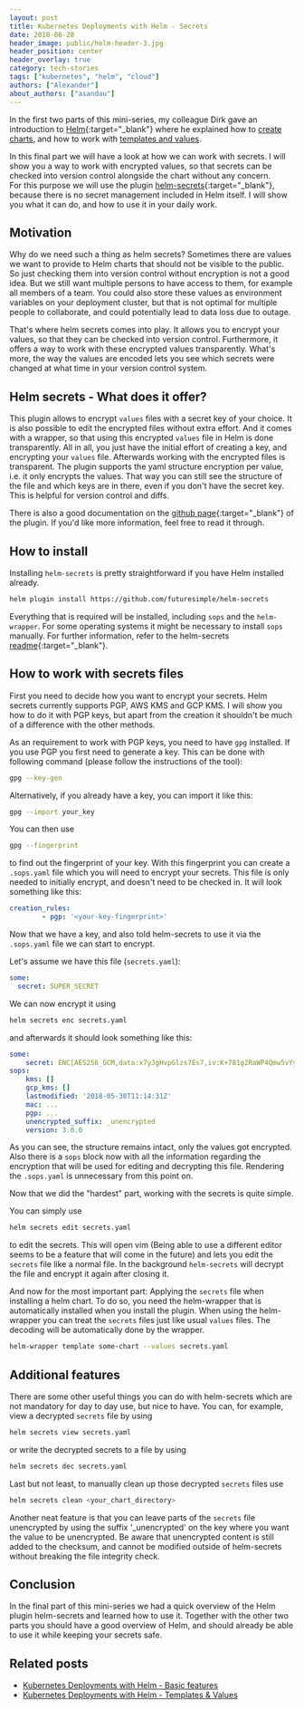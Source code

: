```yaml
---
layout: post
title: Kubernetes Deployments with Helm - Secrets
date: 2018-06-28
header_image: public/helm-header-3.jpg
header_position: center
header_overlay: true
category: tech-stories
tags: ["kubernetes", "helm", "cloud"]
authors: ["Alexander"]
about_authors: ["asandau"]
---
```


In the first two parts of this mini-series, my colleague Dirk gave an introduction to [Helm](https://helm.sh){:target="_blank"} where he explained how to [create charts](/blog/tech-stories/kubernetes-deployments-with-helm), and how to work with [templates and values](/blog/tech-stories/kubernetes-deployments-with-helm-templates).

In this final part we will have a look at how we can work with secrets.
I will show you a way to work with encrypted values, so that secrets can be checked into version control alongside the chart without any concern. <br>
For this purpose we will use the plugin [helm-secrets](https://github.com/futuresimple/helm-secrets){:target="_blank"}, because there is no secret management included in Helm itself.
I will show you what it can do, and how to use it in your daily work.

## Motivation

Why do we need such a thing as helm secrets?
Sometimes there are values we want to provide to Helm charts that should not be visible to the public.
So just checking them into version control without encryption is not a good idea.
But we still want multiple persons to have access to them, for example all members of a team.
You could also store these values as environment variables on your deployment cluster, but that is not optimal for multiple people to collaborate, and could potentially lead to data loss due to outage.

That's where helm secrets comes into play.
It allows you to encrypt your values, so that they can be checked into version control.
Furthermore, it offers a way to work with these encrypted values transparently.
What's more, the way the values are encoded lets you see which secrets were changed at what time in your version control system.

## Helm secrets - What does it offer?

This plugin allows to encrypt `values` files with a secret key of your choice.
It is also possible to edit the encrypted files without extra effort.
And it comes with a wrapper, so that using this encrypted `values` file in Helm is done transparently.
All in all, you just have the initial effort of creating a key, and encrypting your `values` file.
Afterwards working with the encrypted files is transparent.
The plugin supports the yaml structure encryption per value, i.e. it only encrypts the values.
That way you can still see the structure of the file and which keys are in there, even if you don't have the secret key.
This is helpful for version control and diffs.

There is also a good documentation on the [github page](https://github.com/futuresimple/helm-secrets){:target="_blank"} of the plugin.
If you'd like more information, feel free to read it through.

## How to install

Installing `helm-secrets` is pretty straightforward if you have Helm installed already.

```bash
helm plugin install https://github.com/futuresimple/helm-secrets
```

Everything that is required will be installed, including `sops` and the `helm-wrapper`.
For some operating systems it might be necessary to install `sops` manually.
For further information, refer to the helm-secrets [readme](https://github.com/futuresimple/helm-secrets){:target="_blank"}.

## How to work with secrets files

First you need to decide how you want to encrypt your secrets.
Helm secrets currently supports PGP, AWS KMS and GCP KMS.
I will show you how to do it with PGP keys, but apart from the creation it shouldn't be much of a difference with the other methods.

As an requirement to work with PGP keys, you need to have `gpg` installed.
If you use PGP you first need to generate a key.
This can be done with following command (please follow the instructions of the tool):

```bash
gpg --key-gen
```

Alternatively, if you already have a key, you can import it like this:

```bash
gpg --import your_key
```

You can then use

```bash
gpg --fingerprint
```

to find out the fingerprint of your key.
With this fingerprint you can create a `.sops.yaml` file which you will need to encrypt your secrets.
This file is only needed to initially encrypt, and doesn't need to be checked in.
It will look something like this:

```yaml
creation_rules:
        - pgp: '<your-key-fingerprint>'
```

Now that we have a key, and also told helm-secrets to use it via the `.sops.yaml` file we can start to encrypt.

Let's assume we have this file (`secrets.yaml`):

```yaml
some:
  secret: SUPER_SECRET
```

We can now encrypt it using

```bash
helm secrets enc secrets.yaml
```

and afterwards it should look something like this:

```yaml
some:
    secret: ENC[AES256_GCM,data:x7yJgHvpGlzs7Es7,iv:K+781g2RaWP4Qmw5vYywopx6TVbG60icU8amIXCr+ao=,tag:HqG+hnbeOsefSlBWElxT6Q==,type:str]
sops:
    kms: []
    gcp_kms: []
    lastmodified: '2018-05-30T11:14:31Z'
    mac: ...
    pgp: ...
    unencrypted_suffix: _unencrypted
    version: 3.0.0
```

As you can see, the structure remains intact, only the values got encrypted.
Also there is a `sops` block now with all the information regarding the encryption that will be used for editing and decrypting this file.
Rendering the `.sops.yaml` is unnecessary from this point on.

Now that we did the "hardest" part, working with the secrets is quite simple.

You can simply use

```bash
helm secrets edit secrets.yaml
```

to edit the secrets.
This will open vim (Being able to use a different editor seems to be a feature that will come in the future) and lets you edit the `secrets` file like a normal file.
In the background `helm-secrets` will decrypt the file and encrypt it again after closing it.


And now for the most important part: Applying the `secrets` file when installing a helm chart.
To do so, you need the helm-wrapper that is automatically installed when you install the plugin.
When using the helm-wrapper you can treat the `secrets` files just like usual `values` files.
The decoding will be automatically done by the wrapper.

```bash
helm-wrapper template some-chart --values secrets.yaml
```

## Additional features

There are some other useful things you can do with helm-secrets which are not mandatory for day to day use, but nice to have.
You can, for example, view a decrypted `secrets` file by using

```bash
helm secrets view secrets.yaml
```

or write the decrypted secrets to a file by using

```bash
helm secrets dec secrets.yaml
```

Last but not least, to manually clean up those decrypted `secrets` files use

```bash
helm secrets clean <your_chart_directory>
```

Another neat feature is that you can leave parts of the `secrets` file unencrypted by using the suffix '_unencrypted' on the key where you want the value to be unencrypted.
Be aware that unencrypted content is still added to the checksum, and cannot be modified outside of helm-secrets without breaking the file integrity check.

## Conclusion

In the final part of this mini-series we had a quick overview of the Helm plugin helm-secrets and learned how to use it.
Together with the other two parts you should have a good overview of Helm, and should already be able to use it while keeping your secrets safe.

## Related posts

* [Kubernetes Deployments with Helm - Basic features](/blog/tech-stories/kubernetes-deployments-with-helm/)
* [Kubernetes Deployments with Helm - Templates & Values](/blog/tech-stories/kubernetes-deployments-with-helm-templates)
